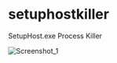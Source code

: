 # setuphostkiller
SetupHost.exe Process Killer


![Screenshot_1](https://user-images.githubusercontent.com/2189038/181834933-6a439a4c-3888-4407-a400-9ca0508f659c.png)
